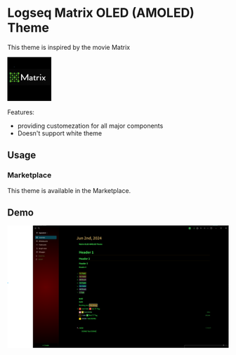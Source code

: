 # Logseq Matrix OLED (AMOLED) Theme

This theme is inspired by the movie Matrix

<img src="./logo.png" width="100" />

Features:
- providing customezation for all major components
- Doesn't support white theme

## Usage

### Marketplace
This theme is available in the Marketplace.

## Demo 

![demo](./demo.png)

